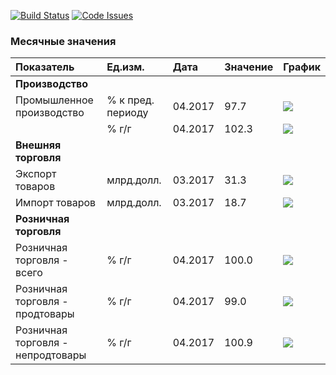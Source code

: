 [![Build Status](https://travis-ci.org/epogrebnyak/mini-kep.svg?branch=master)](https://travis-ci.org/epogrebnyak/mini-kep) [![Code Issues](https://www.quantifiedcode.com/api/v1/project/c2db5f2af9d54cb1888a21c37bfc24ec/badge.svg)](https://www.quantifiedcode.com/app/project/c2db5f2af9d54cb1888a21c37bfc24ec)

### Месячные значения

| Показатель                        | Ед.изм.           | Дата    | Значение | График                                                                                                  |
|:----------------------------------|:------------------|:--------|:---------|:--------------------------------------------------------------------------------------------------------|
| **Производство**                  |                   |         |          |                                                                                                         |
| Промышленное производство         | % к пред. периоду | 04.2017 | 97.7     | ![](https://github.com/epogrebnyak/mini-kep/raw/master/output/png/IND_PROD_rog_spark.png)               |
|                                   | % г/г             | 04.2017 | 102.3    | ![](https://github.com/epogrebnyak/mini-kep/raw/master/output/png/IND_PROD_yoy_spark.png)               |
| **Внешняя торговля**              |                   |         |          |                                                                                                         |
| Экспорт товаров                   | млрд.долл.        | 03.2017 | 31.3     | ![](https://github.com/epogrebnyak/mini-kep/raw/master/output/png/EXPORT_GOODS_TOTAL_bln_usd_spark.png) |
| Импорт товаров                    | млрд.долл.        | 03.2017 | 18.7     | ![](https://github.com/epogrebnyak/mini-kep/raw/master/output/png/IMPORT_GOODS_TOTAL_bln_usd_spark.png) |
| **Розничная торговля**            |                   |         |          |                                                                                                         |
| Розничная торговля - всего        | % г/г             | 04.2017 | 100.0    | ![](https://github.com/epogrebnyak/mini-kep/raw/master/output/png/RETAIL_SALES_yoy_spark.png)           |
| Розничная торговля - продтовары   | % г/г             | 04.2017 | 99.0     | ![](https://github.com/epogrebnyak/mini-kep/raw/master/output/png/RETAIL_SALES_FOOD_yoy_spark.png)      |
| Розничная торговля - непродтовары | % г/г             | 04.2017 | 100.9    | ![](https://github.com/epogrebnyak/mini-kep/raw/master/output/png/RETAIL_SALES_NONFOODS_yoy_spark.png)  |
